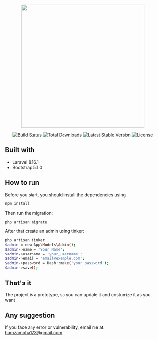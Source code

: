 <p align="center"><a href="https://laravel.com" target="_blank"><img src="https://raw.githubusercontent.com/laravel/art/master/logo-lockup/5%20SVG/2%20CMYK/1%20Full%20Color/laravel-logolockup-cmyk-red.svg" width="400"></a></p>

<p align="center">
<a href="https://travis-ci.org/laravel/framework"><img src="https://travis-ci.org/laravel/framework.svg" alt="Build Status"></a>
<a href="https://packagist.org/packages/laravel/framework"><img src="https://img.shields.io/packagist/dt/laravel/framework" alt="Total Downloads"></a>
<a href="https://packagist.org/packages/laravel/framework"><img src="https://img.shields.io/packagist/v/laravel/framework" alt="Latest Stable Version"></a>
<a href="https://packagist.org/packages/laravel/framework"><img src="https://img.shields.io/packagist/l/laravel/framework" alt="License"></a>
</p>

## Built with

* Laravel 8.16.1
* Bootstrap 5.1.0

## How to run

Before you start, you should install the dependencies using:
  ```sh
  npm install
  ```
Then run the migration:
  ```sh
  php artisan migrate
  ```
After that create an admin using tinker:
  ```sh
  php artisan tinker
  $admin = new App\Models\Admin();
  $admin->name = 'Your Name';
  $admin->username = 'your_username';
  $admin->email = 'email@exemple.com';
  $admin->password = Hash::make('your_password');
  $admin->save();
  ```
## That's it
The project is a prototype, so you can update it and costumize it as you want

## Any suggestion
If you face any error or vulnerability, email me at: <a href="mailto:hamzamoha123@gmail.com">hamzamoha123@gmail.com</a>
